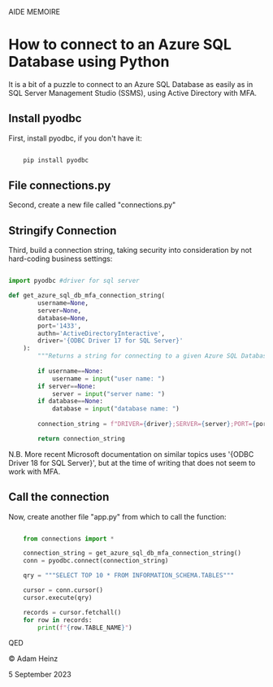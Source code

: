 AIDE MEMOIRE 

# How to connect to an Azure SQL Database using Python 

It is a bit of a puzzle to connect to an Azure SQL Database as easily as in SQL Server Management Studio (SSMS), using Active Directory with MFA. 

## Install pyodbc 

First, install pyodbc, if you don't have it: 

```python

    pip install pyodbc 

``` 

## File connections.py 

Second, create a new file called "connections.py" 


## Stringify Connection  

Third, build a connection string, taking security into consideration by not hard-coding business settings: 

```python 

import pyodbc #driver for sql server 

def get_azure_sql_db_mfa_connection_string(
        username=None,
        server=None, 
        database=None,
        port='1433',
        authn='ActiveDirectoryInteractive', 
        driver='{ODBC Driver 17 for SQL Server}'
    ): 
        """Returns a string for connecting to a given Azure SQL Database with Multi-Factor Authentication""" 
        
        if username==None: 
            username = input("user name: ") 
        if server==None: 
            server = input("server name: ") 
        if database==None: 
            database = input("database name: ") 
        
        connection_string = f"DRIVER={driver};SERVER={server};PORT={port};DATABASE={database};UID={username};AUTHENTICATION={authn}" 

        return connection_string 

``` 
N.B. More recent Microsoft documentation on similar topics uses '{ODBC Driver 18 for SQL Server}', but at the time of writing that does not seem to work with MFA. 


## Call the connection 

Now, create another file "app.py" from which to call the function: 

```python 

    from connections import * 

    connection_string = get_azure_sql_db_mfa_connection_string() 
    conn = pyodbc.connect(connection_string)

    qry = """SELECT TOP 10 * FROM INFORMATION_SCHEMA.TABLES""" 

    cursor = conn.cursor() 
    cursor.execute(qry) 

    records = cursor.fetchall()
    for row in records: 
        print(f"{row.TABLE_NAME}") 

``` 


QED 

© Adam Heinz 

5 September 2023 
